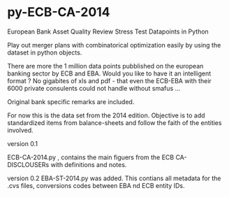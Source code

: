 py-ECB-CA-2014
==============

European Bank Asset Quality Review  Stress Test Datapoints in Python 


Play out merger plans with combinatorical optimization easily by using the dataset in python objects.

There are more the 1 million data points pubblished on the european banking sector by ECB and EBA.
Would you like to have it an intelligent format ? No gigabites of xls and pdf - that even the ECB-EBA with their 6000 private consulents 
could not handle without smafus ...

Original bank specific remarks are included. 

For now this is the data set from the 2014 edition. 
Objective is to add standardized items from balance-sheets and follow the faith of the entities involved.


version 0.1

ECB-CA-2014.py , contains the main figuers from the ECB CA-DISCLOUSERs with definitions and notes.

version 0.2
EBA-ST-2014.py was added. This contians all metadata for the .cvs files, conversions codes between EBA nd ECB entity IDs.





